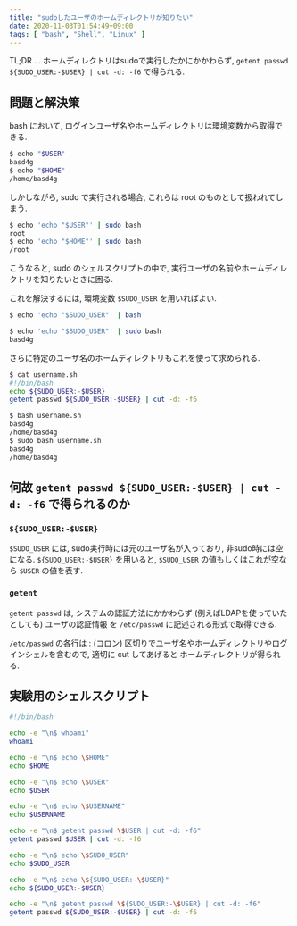 ```yaml
---
title: "sudoしたユーザのホームディレクトリが知りたい"
date: 2020-11-03T01:54:49+09:00
tags: [ "bash", "Shell", "Linux" ]
---
```


TL;DR ... ホームディレクトリはsudoで実行したかにかかわらず, `getent passwd ${SUDO_USER:-$USER} | cut -d: -f6` で得られる.

## 問題と解決策

bash において, ログインユーザ名やホームディレクトリは環境変数から取得できる.

```sh
$ echo "$USER"
basd4g
$ echo "$HOME"
/home/basd4g
```

しかしながら, sudo で実行される場合, これらは root のものとして扱われてしまう.

```sh
$ echo 'echo "$USER"' | sudo bash
root
$ echo 'echo "$HOME"' | sudo bash
/root
```

こうなると, sudo のシェルスクリプトの中で, 実行ユーザの名前やホームディレクトリを知りたいときに困る.

これを解決するには, 環境変数 `$SUDO_USER` を用いればよい.

```sh
$ echo 'echo "$SUDO_USER"' | bash

$ echo 'echo "$SUDO_USER"' | sudo bash
basd4g
```

さらに特定のユーザ名のホームディレクトリもこれを使って求められる.

```sh
$ cat username.sh
#!/bin/bash
echo ${SUDO_USER:-$USER}
getent passwd ${SUDO_USER:-$USER} | cut -d: -f6

$ bash username.sh
basd4g
/home/basd4g
$ sudo bash username.sh
basd4g
/home/basd4g
```

## 何故 `getent passwd ${SUDO_USER:-$USER} | cut -d: -f6` で得られるのか

### `${SUDO_USER:-$USER}`

`$SUDO_USER` には, sudo実行時には元のユーザ名が入っており, 非sudo時には空になる.
`${SUDO_USER:-$USER}` を用いると, `$SUDO_USER` の値もしくはこれが空なら `$USER` の値を表す.

### `getent`

`getent passwd` は, システムの認証方法にかかわらず (例えばLDAPを使っていたとしても) ユーザの認証情報 を `/etc/passwd` に記述される形式で取得できる.

`/etc/passwd` の各行は : (コロン) 区切りでユーザ名やホームディレクトリやログインシェルを含むので, 適切に cut してあげると ホームディレクトリが得られる.


## 実験用のシェルスクリプト

```sh
#!/bin/bash

echo -e "\n$ whoami"
whoami

echo -e "\n$ echo \$HOME"
echo $HOME

echo -e "\n$ echo \$USER"
echo $USER

echo -e "\n$ echo \$USERNAME"
echo $USERNAME

echo -e "\n$ getent passwd \$USER | cut -d: -f6"
getent passwd $USER | cut -d: -f6

echo -e "\n$ echo \$SUDO_USER"
echo $SUDO_USER

echo -e "\n$ echo \${SUDO_USER:-\$USER}"
echo ${SUDO_USER:-$USER}

echo -e "\n$ getent passwd \${SUDO_USER:-\$USER} | cut -d: -f6"
getent passwd ${SUDO_USER:-$USER} | cut -d: -f6
```
